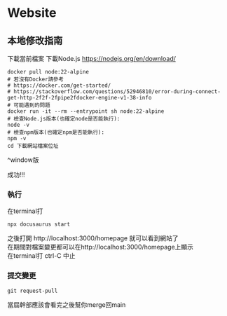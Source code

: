# Website
## 本地修改指南  
下載當前檔案
下載Node.js
https://nodejs.org/en/download/
```shell
docker pull node:22-alpine
# 若沒有Docker請參考
# https://docker.com/get-started/
# https://stackoverflow.com/questions/52946810/error-during-connect-get-http-2f2f-2fpipe2fdocker-engine-v1-38-info
# 可能遇到的問題
docker run -it --rm --entrypoint sh node:22-alpine
# 檢查Node.js版本(也確定node是否能執行):
node -v
# 檢查npm版本(也確定npm是否能執行):
npm -v
cd 下載網站檔案位址
```
^window版

成功!!!  
### 執行
在terminal打
```
npx docusaurus start
```
之後打開 http://localhost:3000/homepage 就可以看到網站了  
在期間對檔案變更都可以在http://localhost:3000/homepage上顯示  
在terminal打 ctrl-C 中止

### 提交變更
```
git request-pull
```
當屆幹部應該會看完之後幫你merge回main

